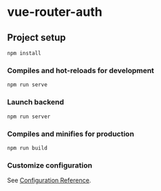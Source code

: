 # vue-router-auth

## Project setup

```
npm install
```

### Compiles and hot-reloads for development

```
npm run serve
```

### Launch backend

```
npm run server
```

### Compiles and minifies for production

```
npm run build
```

### Customize configuration

See [Configuration Reference](https://cli.vuejs.org/config/).
